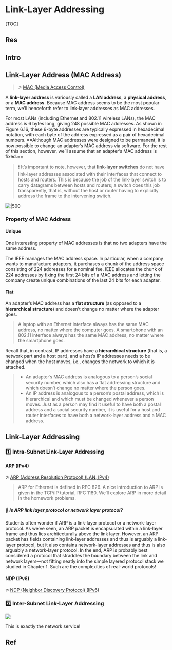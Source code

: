 # Link-Layer Addressing

[TOC]



## Res


## Intro


## Link-Layer Address (MAC Address)
> ↗ [MAC (Media Access Control)](../Broadcast%20Channels/MAC%20(Media%20Access%20Control)/MAC%20(Media%20Access%20Control).md)

A **link-layer address** is variously called a **LAN address**, a **physical address**, or a **MAC address**. Because MAC address seems to be the most popular term, we’ll henceforth refer to link-layer addresses as MAC addresses. 

For most LANs (including Ethernet and 802.11 wireless LANs), the MAC address is 6 bytes long, giving 248 possible MAC addresses. As shown in Figure 6.16, these 6-byte addresses are typically expressed in hexadecimal notation, with each byte of the address expressed as a pair of hexadecimal numbers. ==Although MAC addresses were designed to be permanent, it is now possible to change an adapter’s MAC address via software. For the rest of this section, however, we’ll assume that an adapter’s MAC address is fixed.==

> ❗ It’s important to note, however, that **link-layer switches** do not have link-layer addresses associated with their interfaces that connect to hosts and routers. This is because the job of the link-layer switch is to carry datagrams between hosts and routers; a switch does this job transparently, that is, without the host or router having to explicitly address the frame to the intervening switch.


![|500](../../../../../../../Assets/Pics/Screenshot%202023-06-02%20at%2010.09.47%20AM.png)


### Property of MAC Address
#### Unique 
One interesting property of MAC addresses is that no two adapters have the same address.

The IEEE manages the MAC address space. In particular, when a company wants to manufacture adapters, it purchases a chunk of the address space consisting of 224 addresses for a nominal fee. IEEE allocates the chunk of 224 addresses by fixing the first 24 bits of a MAC address and letting the company create unique combinations of the last 24 bits for each adapter.


#### Flat
An adapter’s MAC address has a **flat structure** (as opposed to a **hierarchical structure**) and doesn’t change no matter where the adapter goes.

> A laptop with an Ethernet interface always has the same MAC address, no matter where the computer goes. A smartphone with an 802.11 interface always has the same MAC address, no matter where the smartphone goes. 

Recall that, in contrast, IP addresses have a **hierarchical structure** (that is, a network part and a host part), and a host’s IP addresses needs to be changed when the host moves, i.e., changes the network to which it is attached. 

> - An adapter’s MAC address is analogous to a person’s social security number, which also has a flat addressing structure and which doesn’t change no matter where the person goes. 
> - An IP address is analogous to a person’s postal address, which is hierarchical and which must be changed whenever a person moves. Just as a person may find it useful to have both a postal address and a social security number, it is useful for a host and router interfaces to have both a network-layer address and a MAC address.



## Link-Layer Addressing
### 1️⃣ Intra-Subnet Link-Layer Addressing
#### ARP (IPv4)
↗ [ARP (Address Resolution Protocol) (LAN, IPv4)](../../0x05%20Network%20Layer/🚙%20Data%20Plane%20(Forwarding)/ARP%20(Address%20Resolution%20Protocol)%20(LAN,%20IPv4)/ARP%20(Address%20Resolution%20Protocol)%20(LAN,%20IPv4).md)

> ARP for Ethernet is defined in RFC 826. A nice introduction to ARP is given in the TCP/IP tutorial, RFC 1180. We’ll explore ARP in more detail in the homework problems.

##### 🤨 Is ARP link layer protocol or network layer protocol?
Students often wonder if ARP is a link-layer protocol or a network-layer protocol. As we’ve seen, an ARP packet is encapsulated within a link-layer frame and thus lies architecturally above the link layer. However, an ARP packet has fields containing link-layer addresses and thus is arguably a link-layer protocol, but it also contains network-layer addresses and thus is also arguably a network-layer protocol. In the end, ARP is probably best considered a protocol that straddles the boundary between the link and network layers—not fitting neatly into the simple layered protocol stack we studied in Chapter 1. Such are the complexities of real-world protocols!

#### NDP (IPv6)
↗ [NDP (Neighbor Discovery Protocol) (IPv6)](../../0x05%20Network%20Layer/🚙%20Data%20Plane%20(Forwarding)/NDP%20(Neighbor%20Discovery%20Protocol)%20(IPv6)/NDP%20(Neighbor%20Discovery%20Protocol)%20(IPv6).md)


### 2️⃣ Inter-Subnet Link-Layer Addressing

![](../../../../../../../Assets/Pics/Screenshot%202023-06-02%20at%2010.31.51%20AM.png)

This is exactly the network service!



## Ref

